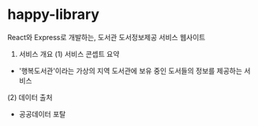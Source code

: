 # happy-library
 React와 Express로 개발하는, 도서관 도서정보제공 서비스 웹사이트  
  
1. 서비스 개요 
(1) 서비스 콘셉트 요약
 - '행복도서관'이라는 가상의 지역 도서관에 보유 중인 도서들의 정보를 제공하는 서비스
  
(2) 데이터 출처
 - 공공데이터 포탈
